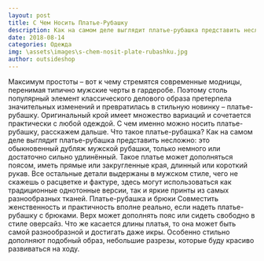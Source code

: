 ```yaml
---
layout: post
title: С Чем Носить Платье-Рубашку
description: Как на самом деле выглядит платье-рубашка представить несложно: это обыкновенный дубляж мужской рубашки, только удлинённый.
date: 2018-08-14
categories: Одежда
img: \assets\images\s-chem-nosit-plate-rubashku.jpg
author: outsideshop
---
```

Максимум простоты – вот к чему стремятся современные модницы, перенимая типично мужские черты в гардеробе. Поэтому столь популярный элемент классического делового образа претерпела значительных изменений и превратилась в стильную новинку – платье-рубашку. Оригинальный крой имеет множество вариаций и сочетается практически с любой одеждой. С чем именно можно носить платье-рубашку, расскажем дальше.
Что такое платье-рубашка?
Как на самом деле выглядит платье-рубашка представить несложно: это обыкновенный дубляж мужской рубашки, только немного или достаточно сильно удлинённый. Такое платье может дополняться поясом, иметь прямые или закругленные края, длинный или короткий рукав. Все остальные детали выдержаны в мужском стиле, чего не скажешь о расцветке и фактуре, здесь могут использоваться как традиционные однотонные версии, так и яркие принты из самых разнообразных тканей.
Платье-рубашка и брюки
Совместить женственность и практичность вполне реально, если надеть платье-рубашку с брюками. Верх может дополнять пояс или сидеть свободно в стиле оверсайз. Что же касается длины платья, то она может быть самой разнообразной и достигать даже икры. Особенно стильно дополняют подобный образ, небольшие разрезы, которые буду красиво развиваться на ходу.
 
 
